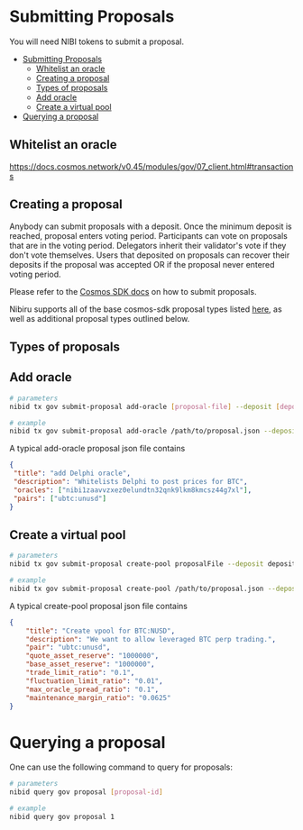 # Submitting Proposals

You will need NIBI tokens to submit a proposal.

- [Submitting Proposals](#submitting-proposals)
  - [Whitelist an oracle](#whitelist-an-oracle)
  - [Creating a proposal](#creating-a-proposal)
  - [Types of proposals](#types-of-proposals)
  - [Add oracle](#add-oracle)
  - [Create a virtual pool](#create-a-virtual-pool)
- [Querying a proposal](#querying-a-proposal)

## Whitelist an oracle

<https://docs.cosmos.network/v0.45/modules/gov/07_client.html#transactions>

## Creating a proposal

Anybody can submit proposals with a deposit. Once the minimum deposit is reached, proposal enters voting period. Participants can vote on proposals that are in the voting period. Delegators inherit their validator's vote if they don't vote themselves. Users that deposited on proposals can recover their deposits if the proposal was accepted OR if the proposal never entered voting period.

Please refer to the [Cosmos SDK docs](https://docs.cosmos.network/v0.45/modules/gov/07_client.html#submit-proposal) on how to submit proposals.

Nibiru supports all of the base cosmos-sdk proposal types listed [here](https://docs.cosmos.network/v0.45/modules/gov/07_client.html#submit-proposal), as well as additional proposal types outlined below.

## Types of proposals

## Add oracle

```bash
# parameters
nibid tx gov submit-proposal add-oracle [proposal-file] --deposit [deposit] [flags]

# example
nibid tx gov submit-proposal add-oracle /path/to/proposal.json --deposit 1000unibi --from validator
```

A typical add-oracle proposal json file contains

```json
{
 "title": "add Delphi oracle",
 "description": "Whitelists Delphi to post prices for BTC",
 "oracles": ["nibi1zaavvzxez0elundtn32qnk9lkm8kmcsz44g7xl"],
 "pairs": ["ubtc:unusd"]
}
```

## Create a virtual pool

```bash
# parameters
nibid tx gov submit-proposal create-pool proposalFile --deposit deposit [flags]

# example
nibid tx gov submit-proposal create-pool /path/to/proposal.json --deposit 1000unibi --from validator
```

A typical create-pool proposal json file contains

```json
{
    "title": "Create vpool for BTC:NUSD",
    "description": "We want to allow leveraged BTC perp trading.",
    "pair": "ubtc:unusd",
    "quote_asset_reserve": "1000000",
    "base_asset_reserve": "1000000",
    "trade_limit_ratio": "0.1",
    "fluctuation_limit_ratio": "0.01",
    "max_oracle_spread_ratio": "0.1",
    "maintenance_margin_ratio": "0.0625"
}
```

# Querying a proposal

One can use the following command to query for proposals:

```bash
# parameters
nibid query gov proposal [proposal-id]

# example
nibid query gov proposal 1
```
